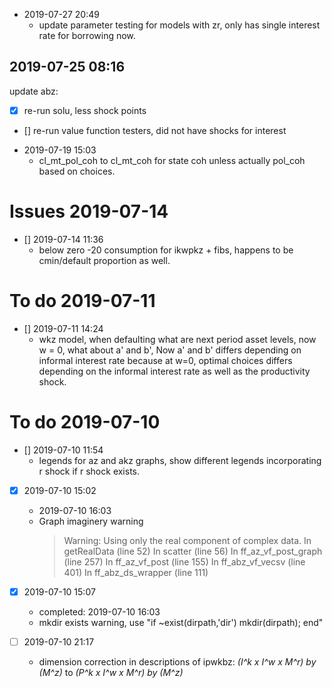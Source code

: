 - 2019-07-27 20:49
  + update parameter testing for models with zr, only has single interest rate for borrowing now. 

## 2019-07-25 08:16

update abz:
* [x] re-run solu, less shock points
* [] re-run value function testers, did not have shocks for interest

- 2019-07-19 15:03
  + cl_mt_pol_coh to cl_mt_coh for state coh unless actually pol_coh based on choices.

# Issues 2019-07-14

- [] 2019-07-14 11:36
  + below zero -20 consumption for ikwpkz + fibs, happens to be cmin/default proportion as well.

# To do 2019-07-11

- [] 2019-07-11 14:24
  + wkz model, when defaulting what are next period asset levels, now w = 0, what about a' and b', Now a' and b' differs depending on informal interest rate because at w=0, optimal choices differs depending on the informal interest rate as well as the productivity shock.

# To do 2019-07-10

- [] 2019-07-10 11:54
  + legends for az and akz graphs, show different legends incorporating r shock if r shock exists.

- [x] 2019-07-10 15:02
  + 2019-07-10 16:03
  + Graph imaginery warning
    > Warning: Using only the real component of complex data.
    > In getRealData (line 52)
    > In scatter (line 56)
    > In ff_az_vf_post_graph (line 257)
    > In ff_az_vf_post (line 155)
    > In ff_abz_vf_vecsv (line 401)
    > In ff_abz_ds_wrapper (line 111)

- [x] 2019-07-10 15:07
  + completed: 2019-07-10 16:03
  + mkdir exists warning, use "if ~exist(dirpath,'dir') mkdir(dirpath); end"

- [ ] 2019-07-10 21:17
  + dimension correction in descriptions of ipwkbz: *(I^k x I^w x M^r) by (M^z)* to *(P^k x I^w x M^r) by (M^z)*
